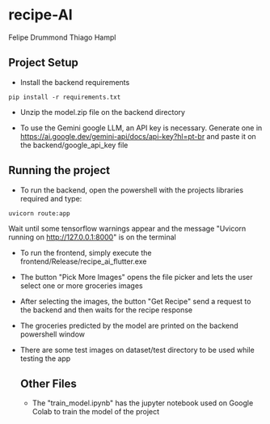 # recipe-AI 
Felipe Drummond
Thiago Hampl

## Project Setup
- Install the backend requirements
```
pip install -r requirements.txt
```

- Unzip the model.zip file on the backend directory

- To use the Gemini google LLM, an API key is necessary. Generate one in https://ai.google.dev/gemini-api/docs/api-key?hl=pt-br and paste it on the backend/google_api_key file

## Running the project

- To run the backend, open the powershell with the projects libraries required and type:
```
uvicorn route:app
```
Wait until some tensorflow warnings appear and the message "Uvicorn running on http://127.0.0.1:8000" is on the terminal

- To run the frontend, simply execute the frontend/Release/recipe_ai_flutter.exe

- The button "Pick More Images" opens the file picker and lets the user select one or more groceries images

- After selecting the images, the button "Get Recipe" send a request to the backend and then waits for the recipe response

- The groceries predicted by the model are printed on the backend powershell window

- There are some test images on dataset/test directory to be used while testing the app

  ## Other Files
  - The "train_model.ipynb" has the jupyter notebook used on Google Colab to train the model of the project
  

